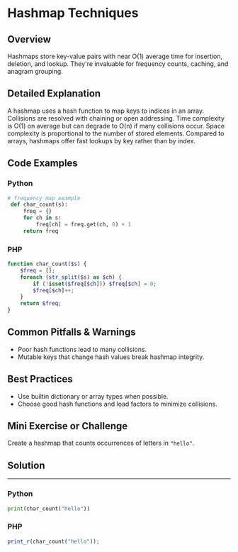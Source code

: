 # Hashmap Techniques

## Overview
Hashmaps store key-value pairs with near O(1) average time for insertion, deletion, and lookup. They're invaluable for frequency counts, caching, and anagram grouping.

## Detailed Explanation
A hashmap uses a hash function to map keys to indices in an array. Collisions are resolved with chaining or open addressing. Time complexity is O(1) on average but can degrade to O(n) if many collisions occur. Space complexity is proportional to the number of stored elements. Compared to arrays, hashmaps offer fast lookups by key rather than by index.

## Code Examples
### Python
```python
# frequency map example
 def char_count(s):
     freq = {}
     for ch in s:
         freq[ch] = freq.get(ch, 0) + 1
     return freq
```

### PHP
```php
function char_count($s) {
    $freq = [];
    foreach (str_split($s) as $ch) {
        if (!isset($freq[$ch])) $freq[$ch] = 0;
        $freq[$ch]++;
    }
    return $freq;
}
```

## Common Pitfalls & Warnings
- Poor hash functions lead to many collisions.
- Mutable keys that change hash values break hashmap integrity.

## Best Practices
- Use builtin dictionary or array types when possible.
- Choose good hash functions and load factors to minimize collisions.

## Mini Exercise or Challenge
Create a hashmap that counts occurrences of letters in `"hello"`.

## Solution
---
### Python
```python
print(char_count("hello"))
```
### PHP
```php
print_r(char_count("hello"));
```
